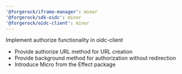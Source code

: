 ```yaml
---
'@forgerock/iframe-manager': minor
'@forgerock/sdk-oidc': minor
'@forgerock/oidc-client': minor
---
```


Implement authorize functionality in oidc-client

- Provide authorize URL method for URL creation
- Provide background method for authorization without redirection
- Introduce Micro from the Effect package
